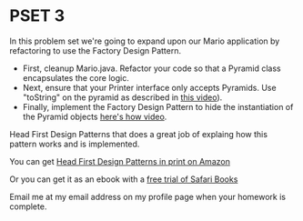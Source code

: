 PSET 3
======

In this problem set we're going to expand upon our Mario application by refactoring to use the Factory Design Pattern.

* First, cleanup Mario.java.  Refactor your code so that a Pyramid class encapsulates the core logic.
* Next, ensure that your Printer interface only accepts Pyramids.  Use "toString" on the pyramid as described in [this video](http://tv.launchcode.us/#/videos/java_override?lesson=Java)).
* Finally, implement the Factory Design Pattern to hide the instantiation of the Pyramid objects [ here's how video](http://tv.launchcode.us/#/videos/java_factory_design_pattern?lesson=Java).    

Head First Design Patterns that does a great job of explaing how this pattern works and is implemented.

You can get [Head First Design Patterns in print on Amazon](http://www.amazon.com/Head-First-Design-Patterns-Freeman/dp/0596007124/ref=sr_1_1?ie=UTF8&qid=1401290803&sr=8-1&keywords=head+first+design+patterns)

Or you can get it as an ebook with a [free trial of Safari Books](https://ssl.safaribooksonline.com/trial)

Email me at my email address on my profile page when your homework is complete.


